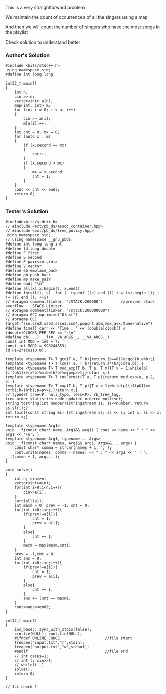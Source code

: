 <p>This is a very straightforward problem</p>
<p>We maintain the count of occurrences of all the singers using a map</p>
<p>And then we will count the number of singers who have the most songs in the playlist</p>
<p>Check solution to understand better</p>

### Author's Solution

<pre><code>#include &lt;bits/stdc++.h&gt;
using namespace std;
#define int long long

int32_t main()
{
    int n;
    cin &gt;&gt; n;
    vector&lt;int&gt; a(n);
    map&lt;int, int&gt; m;
    for (int i = 0; i &lt; n; i++)
    {
        cin &gt;&gt; a[i];
        m[a[i]]++;
    }
    int cnt = 0, mx = 0;
    for (auto x : m)
    {
        if (x.second == mx)
        {
            cnt++;
        }
        if (x.second &gt; mx)
        {
            mx = x.second;
            cnt = 1;
        }
    }
    cout &lt;&lt; cnt &lt;&lt; endl;
    return 0;
}
</code></pre>

### Tester's Solution

<pre><code>#include&lt;bits/stdc++.h&gt;
// #include &lt;ext/pb_ds/assoc_container.hpp&gt; 
// #include &lt;ext/pb_ds/tree_policy.hpp&gt; 
using namespace std;
// using namespace __gnu_pbds;
#define int long long int
#define ld long double
#define F first
#define S second
#define P pair&lt;int,int&gt;
#define V vector
#define eb emplace_back
#define pb push_back
#define mp make_pair
#define endl "\n"
#define all(x) x.begin(), x.end()
#define forstl(i, s)  for (__typeof ((s).end ()) i = (s).begin (); i != (s).end (); ++i)
// #pragma comment(linker, '/STACK:200000')        //prevent stack overflow ...STACK Limiter
// #pragma comment(linker, "/stack:200000000")
// #pragma GCC optimize("Ofast")
// #pragma GCC target("sse,sse2,sse3,ssse3,sse4,popcnt,abm,mmx,avx,tune=native")
#define time() cerr &lt;&lt; "Time : " &lt;&lt; (double)clock() / (double)CLOCKS_PER_SEC &lt;&lt; "s\n" 
#define db(...) __f(#__VA_ARGS__, __VA_ARGS__)
const int MOD = 1e9 + 7;
const int MOD2 = 998244353;
ld PI=2*acos(0.0);
 
template &lt;typename T&gt; T gcd(T a, T b){return (b==0)?a:gcd(b,a%b);}
template &lt;typename T&gt; T lcm(T a, T b){return a*(b/gcd(a,b));}   
template &lt;typename T&gt; T mod_exp(T b, T p, T m){T x = 1;while(p){if(p&amp;1)x=(x*b)%m;b=(b*b)%m;p=p&gt;&gt;1;}return x;}
template &lt;typename T&gt; T invFermat(T a, T p){return mod_exp(a, p-2, p);}
template &lt;typename T&gt; T exp(T b, T p){T x = 1;while(p){if(p&amp;1)x=(x*b);b=(b*b);p=p&gt;&gt;1;}return x;}
// typedef tree&lt;P, null_type, less&lt;P&gt;, rb_tree_tag, tree_order_statistics_node_update&gt; ordered_multiset;
string tostring(int number){stringstream ss; ss&lt;&lt;number; return ss.str();}
int toint(const string &amp;s) {stringstream ss; ss &lt;&lt; s; int x; ss &gt;&gt; x; return x;}
 
template &lt;typename Arg1&gt;
void __f(const char* name, Arg1&amp;&amp; arg1) { cout &lt;&lt; name &lt;&lt; " : " &lt;&lt; arg1 &lt;&lt; '\n'; }
template &lt;typename Arg1, typename... Args&gt;
void __f(const char* names, Arg1&amp;&amp; arg1, Args&amp;&amp;... args) {
    const char* comma = strchr(names + 1, ',');
    cout.write(names, comma - names) &lt;&lt; " : " &lt;&lt; arg1 &lt;&lt; " | "; __f(comma + 1, args...);
}   

void solve()
{   
    int n; cin&gt;&gt;n;
    vector&lt;int&gt;a(n);
    for(int i=0;i&lt;n;i++){
        cin&gt;&gt;a[i];
    }
    sort(all(a));
    int maxm = 0, prev = -1, cnt = 0;
    for(int i=0;i&lt;n;i++){
        if(prev!=a[i]){
            cnt = 1;
            prev = a[i];
        }
        else{
            cnt += 1;
        }
        maxm = max(maxm,cnt);
    }
    prev = -1,cnt = 0;
    int ans = 0;
    for(int i=0;i&lt;n;i++){
        if(prev!=a[i]){
            cnt = 1;
            prev = a[i];
        }
        else{
            cnt += 1;
        }
        ans += (cnt == maxm);
    }
    cout&lt;&lt;ans&lt;&lt;endl;
}
    
int32_t main()
{
    ios_base:: sync_with_stdio(false);
    cin.tie(NULL); cout.tie(NULL);
    #ifndef ONLINE_JUDGE                    //file start
    freopen("input.txt","r",stdin);
    freopen("output.txt","w",stdout);   
    #endif                                  //file end
    // int cases=1;
    // int t; cin&gt;&gt;t;
    // while(t--)
    solve();
    return 0;
}
 
// 1LL check ?</code></pre>